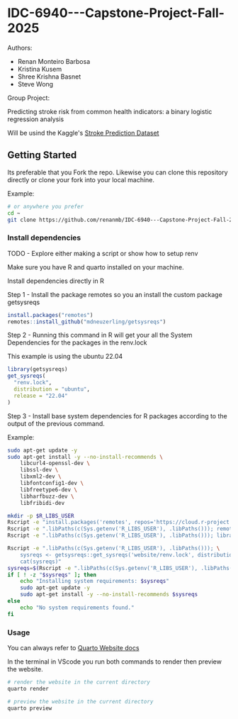 # IDC-6940---Capstone-Project-Fall-2025
 
Authors:
- Renan Monteiro Barbosa
- Kristina Kusem
- Shree Krishna Basnet
- Steve Wong

Group Project:

Predicting stroke risk from common health indicators: a binary logistic regression analysis

Will be usind the Kaggle's [Stroke Prediction Dataset](https://www.kaggle.com/datasets/fedesoriano/stroke-prediction-dataset)

## Getting Started

Its preferable that you Fork the repo. Likewise you can clone this repository directly or clone your fork into your local machine.

Example:

```bash
# or anywhere you prefer
cd ~
git clone https://github.com/renanmb/IDC-6940---Capstone-Project-Fall-2025
```

### Install dependencies

TODO - Explore either making a script or show how to setup renv

Make sure you have R and quarto installed on your machine.


Install dependencies directly in R

Step 1 - Install the package remotes so you an install the custom package getsysreqs

```R
install.packages("remotes")
remotes::install_github("mdneuzerling/getsysreqs")
```

Step 2 - Running this command in R will get your all the System Dependencies for the packages in the renv.lock

This example is using the ubuntu 22.04

```R
library(getsysreqs)
get_sysreqs(
  "renv.lock",
  distribution = "ubuntu",
  release = "22.04"
)
```

Step 3 - Install base system dependencies for R packages according to the output of the previous command.

Example:

```bash
sudo apt-get update -y
sudo apt-get install -y --no-install-recommends \
    libcurl4-openssl-dev \
    libssl-dev \
    libxml2-dev \
    libfontconfig1-dev \
    libfreetype6-dev \
    libharfbuzz-dev \
    libfribidi-dev
```


```bash
mkdir -p $R_LIBS_USER
Rscript -e "install.packages('remotes', repos='https://cloud.r-project.org')"
Rscript -e ".libPaths(c(Sys.getenv('R_LIBS_USER'), .libPaths())); remotes::install_github('mdneuzerling/getsysreqs')"
Rscript -e ".libPaths(c(Sys.getenv('R_LIBS_USER'), .libPaths())); library(getsysreqs); packageVersion('getsysreqs')"
```

```bash
Rscript -e ".libPaths(c(Sys.getenv('R_LIBS_USER'), .libPaths())); \
    sysreqs <- getsysreqs::get_sysreqs('website/renv.lock', distribution='ubuntu', release='22.04'); \
    cat(sysreqs)"
sysreqs=$(Rscript -e ".libPaths(c(Sys.getenv('R_LIBS_USER'), .libPaths())); cat(getsysreqs::get_sysreqs('website/renv.lock', distribution='ubuntu', release='22.04'))")
if [ ! -z "$sysreqs" ]; then
    echo "Installing system requirements: $sysreqs"
    sudo apt-get update -y
    sudo apt-get install -y --no-install-recommends $sysreqs
else
    echo "No system requirements found."
fi
```

### Usage

You can always refer to [Quarto Website docs](https://quarto.org/docs/websites/)

In the terminal in VScode you run both commands to render then preview the website.

```bash
# render the website in the current directory
quarto render 
```

```bash
# preview the website in the current directory
quarto preview
```

